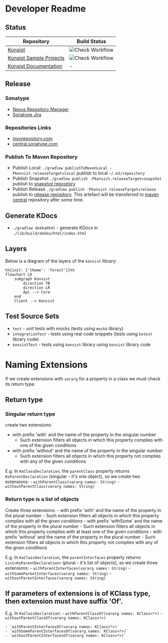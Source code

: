 # Developer Readme

## Status

| Repository                                                                        | Build Status                                                                                                    |
|-----------------------------------------------------------------------------------|-----------------------------------------------------------------------------------------------------------------|
| [Konsist](https://github.com/LemonAppDev/konsist)                                 | ![Check Workflow](https://github.com/LemonAppDev/konsist/actions/workflows/check.yml/badge.svg)                 |
| [Konsist Sample Projects](https://github.com/LemonAppDev/konsist-sample-projects) | ![Check Workflow](https://github.com/LemonAppDev/konsist-sample-projects/actions/workflows/check.yml/badge.svg) |
| [Konsist Documentation](https://github.com/LemonAppDev/konsist-documentation)     | -                                                                                                               |

## Release

### Sonatype

- [Nexus Repository Manager](https://s01.oss.sonatype.org/#nexus-search;quick~konsist)
- [Sonatype Jira](https://issues.sonatype.org/secure/Dashboard.jspa)

### Repositories Links

- [mvnrepository.com](https://mvnrepository.com/artifact/com.lemonappdev/konsist/)
- [central.sonatype.com](https://central.sonatype.com/artifact/com.lemonappdev/konsist/)

### Publish To Maven Repository

- Publish Local: `./gradlew publishToMavenLocal -Pkonsist.releaseTarget=local` publish to local `~/.m2/repository`
- Publish Snapshot `./gradlew publish -Pkonsist.releaseTarget=snapshot` publish to
  [snapshot repository](https://s01.oss.sonatype.org/content/repositories/snapshots/com/lemonappdev/konsist/)
- Publish Release `./gradlew publish -Pkonsist.releaseTarget=release` publish to
  [release repository](https://s01.oss.sonatype.org/content/repositories/releases/com/lemonappdev/konsist/). This
  artefact will be transferred to [maven central](https://central.sonatype.com/artifact/com.lemonappdev/konsist)
  repository after some time.

## Generate KDocs

- `./gradlew dokkaHtml` - generate KDocs in `./lib/build/dokka/html/index.html`

## Layers

Below is a diagram of the layers of the `konsist` library:

```mermaid
%%{init: {'theme': 'forest'}}%%
flowchart LR
    subgraph Konsist
        direction TB
        direction LR
        Api --> Core
    end
    Client --> Konsist
```

## Test Source Sets

- `test` - unit tests with mocks (tests using `mockk` library)
- `integrationTest` - tests using real code snippets (tests using `kotest` library code)
- `konsistTest` - tests using `konsist` library using `konsist` library code

# Naming Extensions

If we create extensions with `vararg` for a property in a class we must check its return type.

## Return type

### Singular return type

create two extensions:

- with prefix 'with' and the name of the property in the singular number
    - Such extension filters all objects in which this property complies with one of the given conditions
- with prefix 'without' and the name of the property in the singular number
    - Such extension filters all objects in which this property not complies with any of the given conditions

E.g. In `KoClassDeclaration`, the `parentClass` property returns `KoParentDeclaration` (singular - it's one object), 
so we create two extensions:
    - `withParentClass(vararg names: String)`
    - `withoutParentClass(vararg names: String)`

### Return type is a list of objects

Create three extensions:
    - with prefix 'with' and the name of the property in the plural number
        - Such extension filters all objects in which this property complies with all the given conditions
    - with prefix 'withSome' and the name of the property in the plural number
        - Such extension filters all objects in which this property complies with at least one of the given conditions
    - with prefix 'without' and the name of the property in the plural number
        - Such extension filters all objects in which this property not complies with any of the given conditions

E.g. In `KoClassDeclaration`, the `parentInterfaces` property returns `List<KoParentDeclaration>` (plural - it's list 
of objects), so we create three extensions:
    - `withParentInterfaces(vararg names: String)`
    - `withSomeParentInterfaces(vararg names: String)`
    - `withoutParentInterfaces(vararg names: String)`

## If parameters of extensions is of KClass type, then extension must have suffix 'Of'.

E.g. In `KoClassDeclaration`:
    - `withParentClassOf(vararg names: KClass<*>)`
    - `withoutParentClassOf(vararg names: KClass<*>)`

    - `withParentInterfacesOf(vararg names: KClass<*>)`
    - `withSomeParentInterfacesOf(vararg names: KClass<*>)`
    - `withoutParentInterfacesOf(vararg names: KClass<*>)`
